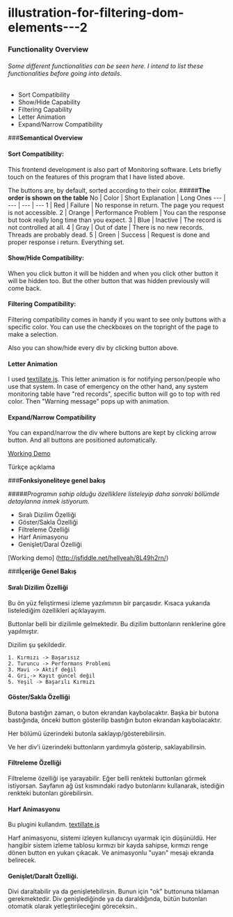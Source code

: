 # illustration-for-filtering-dom-elements---2

### **Functionality Overview**

###### *Some different functionalities can be seen here. I intend to list these functionalities before going into details.*

- Sort Compatibility 
- Show/Hide Capability 
- Filtering Capability 
- Letter Animation
- Expand/Narrow Compatibility

###**Semantical Overview**

#### Sort Compatibility:

This frontend development is also part of Monitoring software. Lets briefly touch on the features of this program that I have listed above.

The buttons are, by default, sorted according to their color. 
#####**The order is shown on the table**
No | Color | Short Explanation | Long Ones 
--- | --- | --- | ---
1 | Red | Failure | No response in return. The page you request is not accessible. 
2 | Orange | Performance Problem | You can the response but took really long time than you expect.
3 | Blue | Inactive | The record is not controlled at all.
4 | Gray | Out of date | There is no new records. Threads are probably dead.
5 | Green | Success | Request is done and proper response i return. Everything set.

#### Show/Hide Compatibility:

When you click button it will be hidden and when you click other button it will be hidden too. But the other button that was hidden previously will come back.

#### Filtering Compatibility:

Filtering compatibility comes in handy if you want to see only buttons with a specific color. You can use the checkboxes on the topright of the page to make a selection.

Also you can show/hide every div by clicking button above.

#### Letter Animation

I used [textillate.js](http://textillate.js.org/). This letter animation is for notifying person/people who use that system. In case of emergency on the other hand, any system monitoring table have "red records", specific button will go to top with red color. Then "Warning message" pops up with animation.

#### Expand/Narrow Compatibility

You can expand/narrow the div where buttons are kept by clicking arrow button. And all buttons are positioned automatically.
 
[Working Demo](http://jsfiddle.net/hellyeah/8L49h2rn/)


Türkçe açıklama

###**Fonksiyoneliteye genel bakış**

#####*Programın sahip olduğu özelliklere listeleyip daha sonraki bölümde detaylarına inmek istiyorum.*
- Sıralı Dizilim Özelliği
- Göster/Sakla Özelliği
- Filtreleme Özelliği
- Harf Animasyonu 
- Genişlet/Daral Özelliği
	
[Working demo] (http://jsfiddle.net/hellyeah/8L49h2rn/)

###**İçeriğe Genel Bakış**

#### Sıralı Dizilim Özelliği

Bu ön yüz feliştirmesi izleme yazılımının bir parçasıdır. Kısaca yukarıda listelediğim özellikleri açıklayayım.

Buttonlar belli bir dizilimle gelmektedir. Bu dizilim buttonların renklerine göre yapılmıştır.

Dizilim şu şekildedir. 

	1. Kırmızı -> Başarısız 
	2. Turuncu -> Performans Problemi 
	3. Mavi -> Aktif değil
	4. Gri,-> Kayıt güncel değil 
	5. Yeşil -> Başarılı Kırmızı 

#### Göster/Sakla Özelliği

Butona bastığın zaman, o buton ekrandan kaybolacaktır. Başka bir butona bastığında, önceki button gösterilip bastığın buton ekrandan kaybolacaktır.

Her bölümü üzerindeki butonla saklayıp/gösterebilirsin.

Ve her div'i üzerindeki buttonların yardımıyla gösterip, saklayabilirsin.

#### Filtreleme Özelliği

Filtreleme özelliği işe yarayabilir. Eğer belli renkteki buttonları görmek istiyorsan. Sayfanın ağ üst kısmındaki radyo butonlarını kullanarak, istediğin renkteki butonları görebilirsin.

#### Harf Animasyonu

Bu plugini kullandım. [textillate.js](http://textillate.js.org/)

Harf animasyonu, sistemi izleyen kullanıcıyı uyarmak için düşünüldü. Her hangibir sistem izleme tablosu kırmızı bir kayda sahipse, kırmızı renge dönen button en yukarı çıkacak. Ve animasyonlu "uyarı" mesajı ekranda belirecek.

#### Genişlet/Daralt Özelliği.

Divi daraltabilir ya da genişletebilirsin. Bunun için "ok" buttonuna tıklaman gerekmektedir. Div genişlediğinde ya da daraldığında, bütün butonları otomatik olarak yetleştirileceğini göreceksin..
